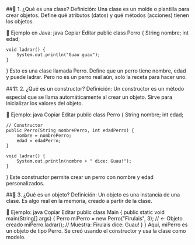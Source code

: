 ##🧱 1. ¿Qué es una clase?
Definición:
Una clase es un molde o plantilla para crear objetos.
Define qué atributos (datos) y qué métodos (acciones) tienen los objetos.

🔧 Ejemplo en Java:
java
Copiar
Editar
public class Perro {
    String nombre;
    int edad;

    void ladrar() {
        System.out.println("Guau guau");
    }
}
Esto es una clase llamada Perro. Define que un perro tiene nombre, edad y puede ladrar.
Pero no es un perro real aún, solo la receta para hacer uno.

##🏗️ 2. ¿Qué es un constructor?
Definición:
Un constructor es un método especial que se llama automáticamente al crear un objeto.
Sirve para inicializar los valores del objeto.

🔧 Ejemplo:
java
Copiar
Editar
public class Perro {
    String nombre;
    int edad;

    // Constructor
    public Perro(String nombrePerro, int edadPerro) {
        nombre = nombrePerro;
        edad = edadPerro;
    }

    void ladrar() {
        System.out.println(nombre + " dice: Guau!");
    }
}
Este constructor permite crear un perro con nombre y edad personalizados.

##🐶 3. ¿Qué es un objeto?
Definición:
Un objeto es una instancia de una clase.
Es algo real en la memoria, creado a partir de la clase.

🔧 Ejemplo:
java
Copiar
Editar
public class Main {
    public static void main(String[] args) {
        Perro miPerro = new Perro("Firulais", 3);  // ← Objeto creado
        miPerro.ladrar();  // Muestra: Firulais dice: Guau!
    }
}
Aquí, miPerro es un objeto de tipo Perro.
Se creó usando el constructor y usa la clase como modelo.